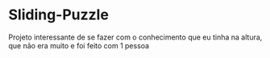 # Sliding-Puzzle
Projeto interessante de se fazer com o conhecimento que eu tinha na altura, que não era muito e foi feito com 1 pessoa
